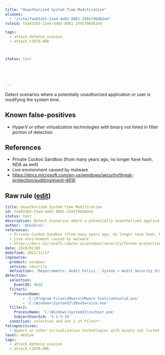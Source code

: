 ```yaml
---
title: "Unauthorized System Time Modification"
aliases:
  - "/rule/faa031b5-21ed-4e02-8881-2591f98d82ed"
ruleid: faa031b5-21ed-4e02-8881-2591f98d82ed

tags:
  - attack.defense_evasion
  - attack.t1070.006



status: test





---
```


Detect scenarios where a potentially unauthorized application or user is modifying the system time.

<!--more-->


## Known false-positives

* HyperV or other virtualization technologies with binary not listed in filter portion of detection



## References

* Private Cuckoo Sandbox (from many years ago, no longer have hash, NDA as well)
* Live environment caused by malware
* https://docs.microsoft.com/en-us/windows/security/threat-protection/auditing/event-4616


## Raw rule ([edit](https://github.com/SigmaHQ/sigma/edit/master/rules/windows/builtin/security/win_susp_time_modification.yml))
```yaml
title: Unauthorized System Time Modification
id: faa031b5-21ed-4e02-8881-2591f98d82ed
status: test
description: Detect scenarios where a potentially unauthorized application or user is modifying the system time.
author: '@neu5ron'
references:
  - Private Cuckoo Sandbox (from many years ago, no longer have hash, NDA as well)
  - Live environment caused by malware
  - https://docs.microsoft.com/en-us/windows/security/threat-protection/auditing/event-4616
date: 2019/02/05
modified: 2021/11/27
logsource:
  product: windows
  service: security
  definition: 'Requirements: Audit Policy : System > Audit Security State Change, Group Policy : Computer Configuration\Windows Settings\Security Settings\Advanced Audit Policy Configuration\Audit Policies\System\Audit Security State Change'
detection:
  selection:
    EventID: 4616
  filter1:
    ProcessName: 
        - 'C:\Program Files\VMware\VMware Tools\vmtoolsd.exe'
        - 'C:\Windows\System32\VBoxService.exe'
  filter2:
    ProcessName: 'C:\Windows\System32\svchost.exe'
    SubjectUserSid: 'S-1-5-19'
  condition: selection and not 1 of filter*
falsepositives:
  - HyperV or other virtualization technologies with binary not listed in filter portion of detection
level: medium
tags:
  - attack.defense_evasion
  - attack.t1070.006

```
